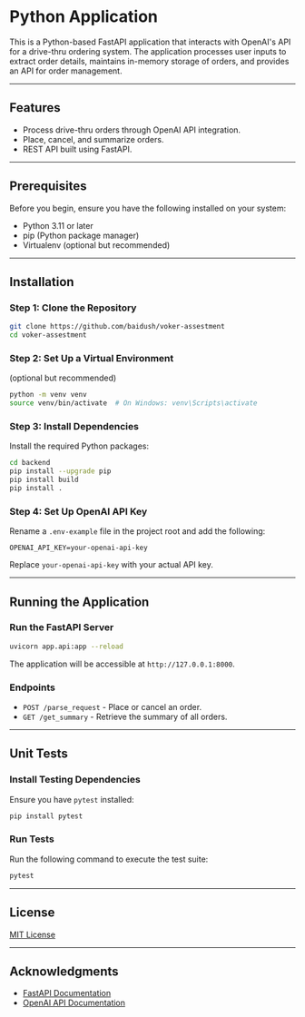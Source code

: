 # Python Application

This is a Python-based FastAPI application that interacts with OpenAI's API for a drive-thru ordering system. The application processes user inputs to extract order details, maintains in-memory storage of orders, and provides an API for order management.

---

## Features
- Process drive-thru orders through OpenAI API integration.
- Place, cancel, and summarize orders.
- REST API built using FastAPI.

---

## Prerequisites
Before you begin, ensure you have the following installed on your system:

- Python 3.11 or later
- pip (Python package manager)
- Virtualenv (optional but recommended)

---

## Installation

### Step 1: Clone the Repository
```bash
git clone https://github.com/baidush/voker-assestment
cd voker-assestment
```

### Step 2: Set Up a Virtual Environment
(optional but recommended)
```bash
python -m venv venv
source venv/bin/activate  # On Windows: venv\Scripts\activate
```

### Step 3: Install Dependencies
Install the required Python packages:
```bash
cd backend
pip install --upgrade pip
pip install build
pip install .

```

### Step 4: Set Up OpenAI API Key
Rename a `.env-example` file in the project root and add the following:
```env
OPENAI_API_KEY=your-openai-api-key
```

Replace `your-openai-api-key` with your actual API key.

---

## Running the Application

### Run the FastAPI Server
```bash
uvicorn app.api:app --reload
```

The application will be accessible at `http://127.0.0.1:8000`.

### Endpoints
- `POST /parse_request` - Place or cancel an order.
- `GET /get_summary` - Retrieve the summary of all orders.

---

## Unit Tests

### Install Testing Dependencies
Ensure you have `pytest` installed:
```bash
pip install pytest
```

### Run Tests
Run the following command to execute the test suite:
```bash
pytest
```

---

## License
[MIT License](LICENSE)

---

## Acknowledgments
- [FastAPI Documentation](https://fastapi.tiangolo.com/)
- [OpenAI API Documentation](https://platform.openai.com/docs/)

